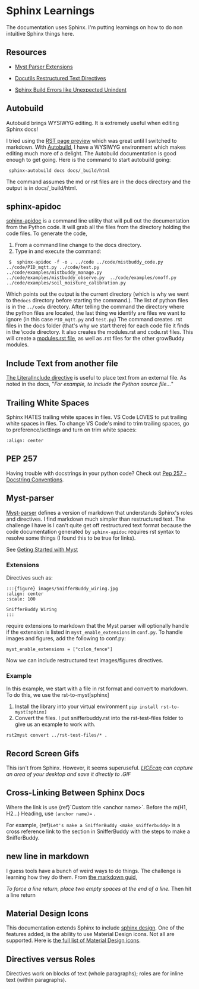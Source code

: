 ```{only} internal
```

# Sphinx Learnings

The documentation uses Sphinx.  I'm putting learnings on how to do non intuitive Sphinx things here.

## Resources

* [Myst Parser Extensions](https://myst-parser.readthedocs.io/en/latest/syntax/optional.html#images)

* [Docutils Restructured Text Directives](https://docutils.sourceforge.io/docs/ref/rst/directives.html)

* [Sphinx Build Errors like Unexpected Unindent](https://www.tarantool.io/en/doc/latest/contributing/docs/sphinx-warnings/)

## Autobuild
Autobuild brings WYSIWYG editing.  It is extremely useful when editing Sphinx docs!

I tried using the [RST page preview](https://marketplace.visualstudio.com/items?itemName=lextudio.restructuredtext) which was great until I switched to markdown.  With [Autobuild](https://github.com/executablebooks/sphinx-autobuild), I have a WYSIWYG environment which makes editing much more of a delight.  The Autobuild documentation is good enough to get going.  Here is the command to start autobuild going:
```console
 sphinx-autobuild docs docs/_build/html
```

The command assumes the md or rst files are in the docs directory and the output is in docs/_build/html.

## sphinx-apidoc
[sphinx-apidoc](https://www.sphinx-doc.org/en/master/man/sphinx-apidoc.html) is a command line utility that will pull out the documentation from the Python code.  It will grab all the files from the directory holding the code files.  To generate the code,
1. From a command line change to the docs directory.
2. Type in and execute the command:
```console
 $  sphinx-apidoc -f -o . ../code ../code/mistbuddy_code.py ../code/PID_mqtt.py ../code/test.py ../code/examples/mistbuddy_manage.py ../code/examples/mistbuddy_observe.py  ../code/examples/onoff.py  ../code/examples/soil_moisture_calibration.py
```
Which points out the output is the current directory (which is why we went to the`docs` directory before starting the command.).  The list of python files is in the `../code` directory.
After telling the command the directory where the python files are located, the last thing we identify are files we want to ignore (in this case `PID_mqtt.py` and `test.py`)
The command creates .rst files in the docs folder (that's why we start there) for each code file it finds in the \code directory.  It also creates the modules.rst and code.rst files.
This will create a [modules.rst file](modules.rst), as well as .rst files for the other growBuddy modules.

## Include Text from another file
[The LiteralInclude directive](https://www.sphinx-doc.org/en/master/usage/restructuredtext/directives.html#directive-literalinclude) is useful to place text from an external file.  As noted in the docs, "_For example, to include the Python source file..._"

## Trailing White Spaces
Sphinx HATES trailing white spaces in files.  VS Code LOVES to put trailing white spaces in files.  To change VS Code's mind to trim trailing spaces, go to preference/settings and turn on trim white spaces:

```{image} https://i.stack.imgur.com/hZrUY.png
:align: center
```

## PEP 257
Having trouble with docstrings in your python code?  Check out [Pep 257 - Docstring Conventions](https://peps.python.org/pep-0257/#multi-line-docstrings).


## Myst-parser

[Myst-parser](https://myst-parser.readthedocs.io/en/latest/) defines a version of markdown that understands Sphinx's roles and directives.  I find markdown much simpler than restructured text.  The challenge I have is I can't quite get off restructured text format because the code documentation generated by `sphinx-apidoc` requires rst syntax to resolve some things (I found this to be true for links).

See [Geting Started with Myst](https://myst-parser.readthedocs.io/en/latest/intro.html)

### Extensions
Directives such as:
```
:::{figure} images/SnifferBuddy_wiring.jpg
:align: center
:scale: 100

SnifferBuddy Wiring
:::
```
require extensions to markdown that the Myst parser will optionally handle if the extension is listed in `myst_enable_extensions` in `conf.py`.  To handle images and figures, add the following to conf.py:
```
myst_enable_extensions = ["colon_fence"]
```
Now we can include restructured text images/figures directives.

### Example
In this example, we start with a file in rst format and convert to markdown.  To do this, we use the rst-to-myst[sphinx]
1. Install the library into your virtual environment `pip install rst-to-myst[sphinx]`
2. Convert the files.  I put snifferbuddy.rst into the rst-test-files folder to give us an example to work with.
```
rst2myst convert ../rst-test-files/* .
```
## Record Screen Gifs
This isn't from Sphinx.  However, it seems superuseful. _[LICEcap](https://www.cockos.com/licecap/) can capture an area of your desktop and save it directly to .GIF_
## Cross-Linking Between Sphinx Docs

Where the link is use \{ref\}\`Custom title \<anchor name\>\`.  Before the m(H1, H2...) Heading, use `(anchor name)=` .

For example, {ref}`Let's make a SnifferBuddy <make_snifferbuddy>` is a cross reference link to the section in SnifferBuddy with the steps to make a SnifferBuddy.

## new line in markdown
I guess tools have a bunch of weird ways to do things.  The challenge is learning how they do them. From [the markdown guid](https://markdown-guide.readthedocs.io/en/latest/basics.html#line-return),

_To force a line return, place two empty spaces at the end of a line._ Then hit a line return

## Material Design Icons
This documentation extends Sphinx to include [sphinx design](https://sphinx-design.readthedocs.io/en/rtd-theme/). One of the features added, is the ability to use Material Design icons.  Not all are
supported.  Here is [the full list of Material Design icons](https://fonts.google.com/icons).

## Directives versus Roles
Directives work on blocks of text (whole paragraphs); roles are for inline text (within paragraphs).

